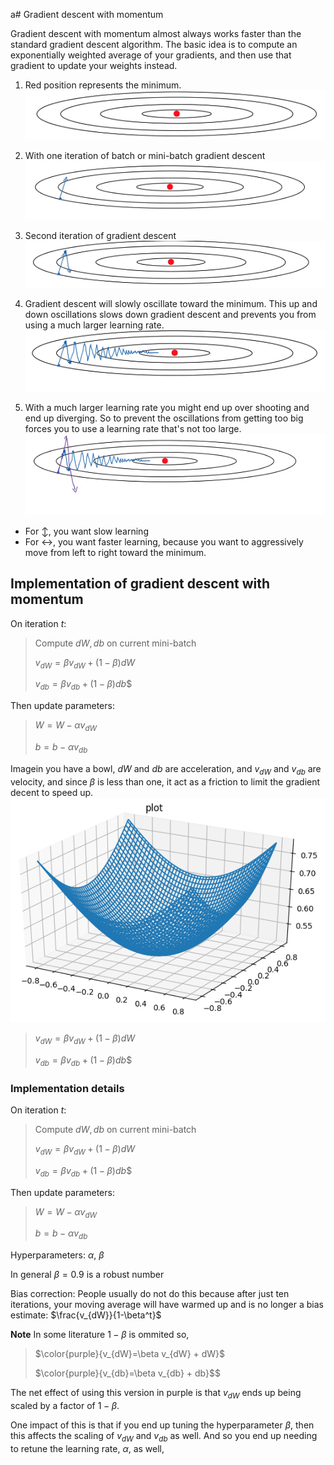 a# Gradient descent with momentum

Gradient descent with momentum almost always works faster than the standard gradient descent algorithm.
The basic idea is to compute an exponentially weighted average of your gradients, and then use that gradient to update your weights instead.

1. Red position represents the minimum.
![](images/041-gradient-descent-with-momentum-682aa3a5.png)

2. With one iteration of batch or mini-batch gradient descent
![](images/041-gradient-descent-with-momentum-5fd01ed3.png)

3. Second iteration of gradient descent
![](images/041-gradient-descent-with-momentum-f0b27042.png)

4. Gradient descent will slowly oscillate toward the minimum.  This up and down oscillations slows down gradient descent and prevents you from using a much larger learning rate.
![](images/041-gradient-descent-with-momentum-151a2e10.png)

5. With a much larger learning rate you might end up over shooting and end up diverging. So to prevent the oscillations from getting too big forces you to use a learning rate that's not too large.
 ![](images/041-gradient-descent-with-momentum-69c29c47.png)

 * For $\updownarrow$, you want slow learning
 * For $\longleftrightarrow$, you want faster learning, because you want to aggressively move from left to right toward the minimum.

## Implementation of gradient descent with momentum

On iteration $t:$<br>
> Compute $dW, db$ on current mini-batch
>
> $v_{dW}=\beta v_{dW} + (1-\beta)dW$
>
> $v_{db}=\beta v_{db} + (1-\beta)db$$

Then update parameters:

> $W=W-\alpha v_{dW}$
>
> $b=b-\alpha v_{db}$

Imagein you have a bowl, $dW$ and $db$ are acceleration, and $v_{dW}$ and $v_{db}$ are velocity, and since $\beta$ is less than one, it act as a friction to limit the gradient decent to speed up.
![](images/041-gradient-descent-with-momentum-4ca80a6a.png)
> $v_{dW}=\beta v_{dW} + (1-\beta)dW$
>
> $v_{db}=\beta v_{db} + (1-\beta)db$$

### Implementation details

On iteration $t:$<br>
> Compute $dW, db$ on current mini-batch
>
> $v_{dW}=\beta v_{dW} + (1-\beta)dW$
>
> $v_{db}=\beta v_{db} + (1-\beta)db$$

Then update parameters:

> $W=W-\alpha v_{dW}$
>
> $b=b-\alpha v_{db}$

Hyperparameters: $\alpha$, $\beta$

In general $\beta=0.9$ is a robust number

Bias correction: People usually do not do this because after just ten iterations, your moving average will have warmed up and is no longer a bias estimate:  $\frac{v_{dW}}{1-\beta^t}$

**Note**
In some literature $1-\beta$ is ommited so,
> $\color{purple}{v_{dW}=\beta v_{dW} + dW}$
>
> $\color{purple}{v_{db}=\beta v_{db} + db}$$

The net effect of using this version in purple is that $v_{dW}$ ends up being scaled by a factor of  $1-\beta$.

One impact of this is that if you end up tuning the hyperparameter $\beta$, then this affects the scaling of $v_{dW}$ and $v_{db}$ as well. And so you end up needing to retune the learning rate, $\alpha$, as well,
